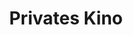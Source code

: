 ---
layout: "pages/privatni-kino.njk"

title: 'Privates Kino'
description: 'Genießen Sie einen einzigartigen Filmabend in unserem Privatkino. Gemütliches Ambiente, bester Ton und Bild nur für Sie.'
permalink: 'de/privatni-kino/'

eleventyNavigation:
  key: Privates Kino
  parent: Dienstleistungen und Erlebnisse
  order: 200


landing:
  breadcrumbsHome: Startseite
  breadcrumbsCurrent: Privates Kino

  heading: Privates Kino

  mouseIconAlt: Computer-Maus-Symbol

  imageUrl: /assets/images/cinema/cinema.jpg
  imageAlt: Kino mit roten Stühlen


contentOne:
  topper: Privates Kino
  heading: Privatkino in einer historischen Festung - ein unvergessliches Kinoerlebnis

  imageUrl: /assets/images/cinema/cinema.jpg
  imageAlt: Kino mit roten Stühlen

  paragraphs:
    - text: Erleben Sie einen bezaubernden Abend, an dem Realität und Märchen aufeinandertreffen... Setzen Sie sich an einen Tisch, der direkt auf der Oberfläche des Teiches schwimmt, und lassen Sie sich von der Atmosphäre mitreißen, als ob Sie sich gerade in der Welt des Märchens Die Prinzessin der Mühle wiederfinden würden. So wie sie auf der Wasseroberfläche spazieren ging, werden Sie sich fühlen, als würden Sie schweben - weit weg vom Trubel der Welt, umgeben von der Stille der Natur, dem Spiegel der Oberfläche und dem Licht der Kerzen.

  cta: Reservierung
---